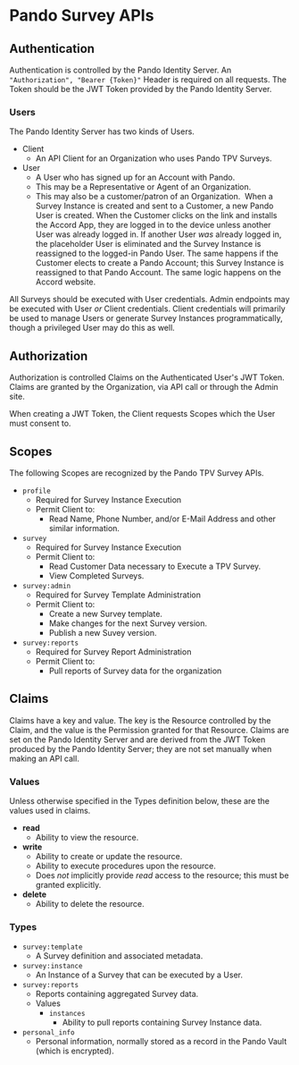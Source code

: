 # Pando Survey APIs #

## Authentication ##
Authentication is controlled by the Pando Identity Server. An `"Authorization", "Bearer {Token}"` Header is required on all requests. The Token should be the JWT Token provided by the Pando Identity Server.

### Users ###
The Pando Identity Server has two kinds of Users.
​
* Client
    * An API Client for an Organization who uses Pando TPV Surveys.
* User
    * A User who has signed up for an Account with Pando.
    * This may be a Representative or Agent of an Organization.
    * This may also be a customer/patron of an Organization.
​
When a Survey Instance is created and sent to a Customer, a new Pando User is created. When the Customer clicks on the link and installs the Accord App, they are logged in to the device unless another User was already logged in. If another User *was* already logged in, the placeholder User is eliminated and the Survey Instance is reassigned to the logged-in Pando User. The same happens if the Customer elects to create a Pando Account; this Survey Instance is reassigned to that Pando Account. The same logic happens on the Accord website.

All Surveys should be executed with User credentials. Admin endpoints may be executed with User _or_ Client credentials. Client credentials will primarily be used to manage Users or generate Survey Instances programmatically, though a privileged User may do this as well.

## Authorization ##
Authorization is controlled Claims on the Authenticated User's JWT Token.
Claims are granted by the Organization, via API call or through the Admin site.

When creating a JWT Token, the Client requests Scopes which the User must consent to.

## Scopes ##
The following Scopes are recognized by the Pando TPV Survey APIs.
​
* `profile`
    * Required for Survey Instance Execution
    * Permit Client to:
        * Read Name, Phone Number, and/or E-Mail Address and other similar information.
* `survey`
    * Required for Survey Instance Execution
    * Permit Client to:
        * Read Customer Data necessary to Execute a TPV Survey.
        * View Completed Surveys.
* `survey:admin`
    * Required for Survey Template Administration
    * Permit Client to:
        * Create a new Survey template.
        * Make changes for the next Survey version.
        * Publish a new Suvey version.
* `survey:reports`
    * Required for Survey Report Administration
    * Permit Client to:
        * Pull reports of Survey data for the organization

## Claims ##
Claims have a key and value. The key is the Resource controlled by the Claim, and the value is the Permission granted for that Resource. Claims are set on the Pando Identity Server and are derived from the JWT Token produced by the Pando Identity Server; they are not set manually when making an API call.

### Values ###
Unless otherwise specified in the Types definition below, these are the values used in claims.
* __read__
    * Ability to view the resource.
* __write__
    * Ability to create or update the resource.
    * Ability to execute procedures upon the resource.
    * Does *not* implicitly provide *read* access to the resource; this must be granted explicitly.
* __delete__
    * Ability to delete the resource.

### Types ###
* `survey:template`
    * A Survey definition and associated metadata.
* `survey:instance`
    * An Instance of a Survey that can be executed by a User.
* `survey:reports`
    * Reports containing aggregated Survey data.
    * Values
        * `instances`
            * Ability to pull reports containing Survey Instance data.
* `personal_info`
    * Personal information, normally stored as a record in the Pando Vault (which is encrypted).


